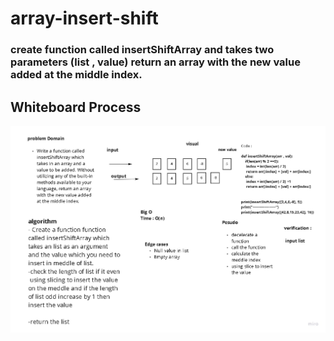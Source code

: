 # array-insert-shift


### create function called insertShiftArray and takes two parameters (list , value) return an array with the new value added at the middle index.


## Whiteboard Process
![meddleList](list-meddle.jpg)